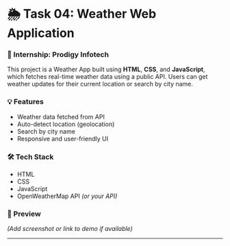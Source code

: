 # 🌦️ Task 04: Weather Web Application

### 📌 Internship: Prodigy Infotech

This project is a Weather App built using **HTML**, **CSS**, and **JavaScript**, which fetches real-time weather data using a public API. Users can get weather updates for their current location or search by city name.

### 💡 Features
- Weather data fetched from API
- Auto-detect location (geolocation)
- Search by city name
- Responsive and user-friendly UI

### 🛠️ Tech Stack
- HTML
- CSS
- JavaScript
- OpenWeatherMap API *(or your API)*

### 📸 Preview
*(Add screenshot or link to demo if available)*

---
